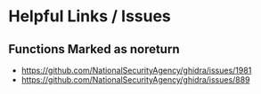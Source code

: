 # Helpful Links / Issues

## Functions Marked as noreturn
* https://github.com/NationalSecurityAgency/ghidra/issues/1981
* https://github.com/NationalSecurityAgency/ghidra/issues/889
